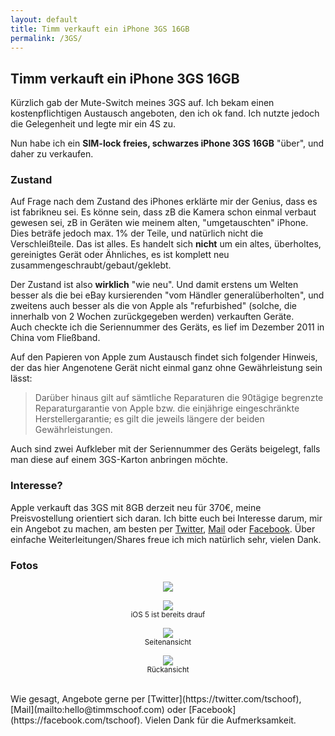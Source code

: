 ```yaml
---
layout: default
title: Timm verkauft ein iPhone 3GS 16GB
permalink: /3GS/
---
```

<h2>Timm verkauft ein iPhone 3GS 16GB</h2>
Kürzlich gab der Mute-Switch meines 3GS auf. Ich bekam einen kostenpflichtigen Austausch angeboten, den ich ok fand. Ich nutzte jedoch die Gelegenheit und legte mir ein 4S zu. 

Nun habe ich ein **SIM-lock freies, schwarzes iPhone 3GS 16GB** "über", und daher zu verkaufen. 
<br>
### Zustand
Auf Frage nach dem Zustand des iPhones erklärte mir der Genius, dass es ist fabrikneu sei. Es könne sein, dass zB die Kamera schon einmal verbaut gewesen sei, zB in Geräten wie meinem alten, "umgetauschten" iPhone. Dies beträfe jedoch max. 1% der Teile, und natürlich nicht die Verschleißteile. Das ist alles. Es handelt sich **nicht** um ein altes, überholtes, gereinigtes Gerät oder Ähnliches, es ist komplett neu zusammengeschraubt/gebaut/geklebt.

Der Zustand ist also **wirklich** "wie neu". Und damit erstens um Welten besser als die bei eBay kursierenden "vom Händler generalüberholten", und zweitens auch besser als die von Apple als "refurbished" (solche, die innerhalb von 2 Wochen zurückgegeben werden) verkauften Geräte.  
Auch checkte ich die Seriennummer des Geräts, es lief im Dezember 2011 in China vom Fließband.

Auf den Papieren von Apple zum Austausch findet sich folgender Hinweis, der das hier Angenotene Gerät nicht einmal ganz ohne Gewährleistung sein lässt:

> Darüber hinaus gilt auf sämtliche Reparaturen die 90tägige begrenzte Reparaturgarantie von Apple bzw. die einjährige eingeschränkte Herstellergarantie; es gilt die jeweils längere der beiden Gewährleistungen. 

Auch sind zwei Aufkleber mit der Seriennummer des Geräts beigelegt, falls man diese auf einem 3GS-Karton anbringen möchte.
<br>
### Interesse?
Apple verkauft das 3GS mit 8GB derzeit neu für 370€, meine Preisvostellung orientiert sich daran. Ich bitte euch bei Interesse darum, mir ein Angebot zu machen, am besten per [Twitter](https://twitter.com/tschoof), [Mail](mailto:hello@timmschoof.com) oder [Facebook](https://facebook.com/tschoof). Über einfache Weiterleitungen/Shares freue ich mich natürlich sehr, vielen Dank.
<br>
### Fotos

<p style="text-align: center;"><a href="http://blog.timmschoof.com/images/3gs_1.jpg"><img src="http://blog.timmschoof.com/images/3gs_1.jpg"/></a></p>

<p style="text-align: center;"><a href="http://blog.timmschoof.com/images/3gs_2.jpg"><img src="http://blog.timmschoof.com/images/3gs_2.jpg"/></a><br/><small>iOS 5 ist bereits drauf</small></p>

<p style="text-align: center;"><a href="http://blog.timmschoof.com/images/3gs_3.jpg"><img src="http://blog.timmschoof.com/images/3gs_3.jpg"/></a><br/><small>Seitenansicht</small></p>

<p style="text-align: center;"><a href="http://blog.timmschoof.com/images/3gs_4.jpg"><img src="http://blog.timmschoof.com/images/3gs_4.jpg"/></a><br/><small>Rückansicht</small></p>

<br>
Wie gesagt, Angebote gerne per [Twitter](https://twitter.com/tschoof), [Mail](mailto:hello@timmschoof.com) oder [Facebook](https://facebook.com/tschoof).  
Vielen Dank für die Aufmerksamkeit.
